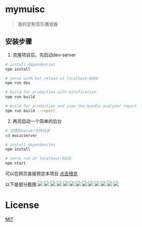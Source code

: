 # mymuisc

> 我的定制音乐播放器

## 安装步骤

1. 克隆项目后，先启动dev-server
``` bash
# install dependencies
npm install

# serve with hot reload at localhost:8080
npm run dev

# build for production with minification
npm run build

# build for production and view the bundle analyzer report
npm run build --report
```
2. 再另启动一个简单的后台
``` bash
# 切换到server文件目录
cd musicserver

# install dependencies
npm install

# serve run at localhost:8020
npm start

```
可以在网页直接预览本项目
[点击预览](http://music.60late.com)

以下是部分截图
![](https://i.loli.net/2018/10/18/5bc853650bab6.png)
![](https://i.loli.net/2018/10/18/5bc853651c329.png)
![](https://i.loli.net/2018/10/18/5bc8536522bcb.png)
![](https://i.loli.net/2018/10/18/5bc8536539517.png)
![](https://i.loli.net/2018/10/18/5bc8536541e17.png)
![](https://i.loli.net/2018/10/18/5bc8536545cb0.png)
![](https://i.loli.net/2018/10/18/5bc853654716f.png)
![](https://i.loli.net/2018/10/18/5bc853654a1ff.png)
![](https://i.loli.net/2018/10/18/5bc85381a6987.png)
![](https://i.loli.net/2018/10/18/5bc85381b3fce.png)
![](https://i.loli.net/2018/10/18/5bc85381de006.png)
![](https://i.loli.net/2018/10/18/5bc85381ed785.png)
![](https://i.loli.net/2018/10/18/5bc853820f7ca.png)

# License
[MIT](https://github.com/RiseUpCY/vue-music/blob/master/LICENSE)